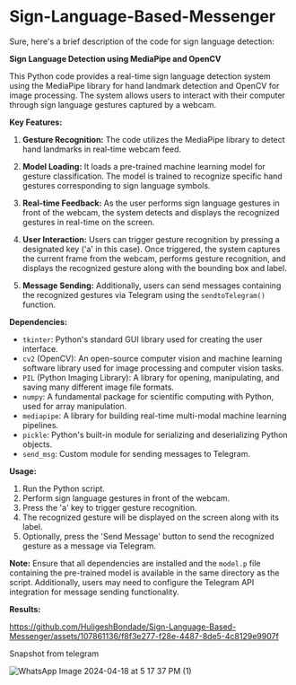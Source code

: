 # Sign-Language-Based-Messenger

Sure, here's a brief description of the code for sign language detection:

**Sign Language Detection using MediaPipe and OpenCV**

This Python code provides a real-time sign language detection system using the MediaPipe library for hand landmark detection and OpenCV for image processing. The system allows users to interact with their computer through sign language gestures captured by a webcam.

**Key Features:**

1. **Gesture Recognition:** The code utilizes the MediaPipe library to detect hand landmarks in real-time webcam feed.

2. **Model Loading:** It loads a pre-trained machine learning model for gesture classification. The model is trained to recognize specific hand gestures corresponding to sign language symbols.

3. **Real-time Feedback:** As the user performs sign language gestures in front of the webcam, the system detects and displays the recognized gestures in real-time on the screen.

4. **User Interaction:** Users can trigger gesture recognition by pressing a designated key ('a' in this case). Once triggered, the system captures the current frame from the webcam, performs gesture recognition, and displays the recognized gesture along with the bounding box and label.

5. **Message Sending:** Additionally, users can send messages containing the recognized gestures via Telegram using the `sendtoTelegram()` function.

**Dependencies:**

- `tkinter`: Python's standard GUI library used for creating the user interface.
- `cv2` (OpenCV): An open-source computer vision and machine learning software library used for image processing and computer vision tasks.
- `PIL` (Python Imaging Library): A library for opening, manipulating, and saving many different image file formats.
- `numpy`: A fundamental package for scientific computing with Python, used for array manipulation.
- `mediapipe`: A library for building real-time multi-modal machine learning pipelines.
- `pickle`: Python's built-in module for serializing and deserializing Python objects.
- `send_msg`: Custom module for sending messages to Telegram.

**Usage:**

1. Run the Python script.
2. Perform sign language gestures in front of the webcam.
3. Press the 'a' key to trigger gesture recognition.
4. The recognized gesture will be displayed on the screen along with its label.
5. Optionally, press the 'Send Message' button to send the recognized gesture as a message via Telegram.

**Note:** Ensure that all dependencies are installed and the `model.p` file containing the pre-trained model is available in the same directory as the script. Additionally, users may need to configure the Telegram API integration for message sending functionality.


**Results:**

https://github.com/HuligeshBondade/Sign-Language-Based-Messenger/assets/107861136/f8f3e277-f28e-4487-8de5-4c8129e9907f

Snapshot from telegram

![WhatsApp Image 2024-04-18 at 5 17 37 PM (1)](https://github.com/HuligeshBondade/Sign-Language-Based-Messenger/assets/107861136/d604f3ae-6ef7-4eee-970f-e22cc04a8e83)





